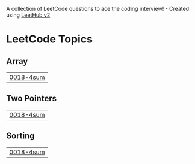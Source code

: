 A collection of LeetCode questions to ace the coding interview! - Created using [LeetHub v2](https://github.com/arunbhardwaj/LeetHub-2.0)
<!---LeetCode Topics Start-->
# LeetCode Topics
## Array
|  |
| ------- |
| [0018-4sum](https://github.com/mumukshapant/leetcode-practise/tree/master/0018-4sum) |
## Two Pointers
|  |
| ------- |
| [0018-4sum](https://github.com/mumukshapant/leetcode-practise/tree/master/0018-4sum) |
## Sorting
|  |
| ------- |
| [0018-4sum](https://github.com/mumukshapant/leetcode-practise/tree/master/0018-4sum) |
<!---LeetCode Topics End-->
